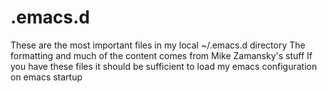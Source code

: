# .emacs.d
These are the most important files in my local ~/.emacs.d directory
The formatting and much of the content comes from Mike Zamansky's stuff
If you have these files it should be sufficient to load my emacs
configuration on emacs startup